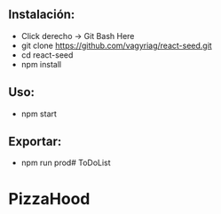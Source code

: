 ## Instalación:
* Click derecho -> Git Bash Here
* git clone https://github.com/vagyriag/react-seed.git
* cd react-seed
* npm install

## Uso:
* npm start

## Exportar:
* npm run prod# ToDoList
# PizzaHood

